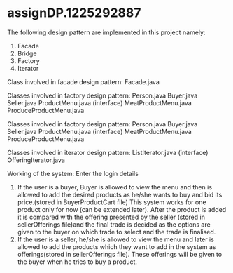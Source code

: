 # assignDP.1225292887
The following design pattern are implemented in this project namely: 
1. Facade 
2. Bridge
3. Factory 
4. Iterator

Class involved in facade design pattern:
Facade.java

Classes involved in factory design pattern:
Person.java
Buyer.java
Seller.java
ProductMenu.java (interface)
MeatProductMenu.java
ProduceProductMenu.java

Classes involved in factory design pattern:
Person.java
Buyer.java
Seller.java
ProductMenu.java (interface)
MeatProductMenu.java
ProduceProductMenu.java

Classes involved in iterator design pattern:
ListIterator.java (interface)
OfferingIterator.java 

Working of the system: 
Enter the login details
1. If the user is a buyer, Buyer is allowed to view the menu and then is allowed to add the desired products as he/she wants to buy and bid its price.(stored in BuyerProductCart file) This system works for one product only for now (can be extended later). After the product is added it is compared with the offering presented by the seller (stored in sellerOfferings file)and the final trade is decided as the options are given to the buyer on which trade to select and the trade is finalised.
2. If the user is a seller, he/she is allowed to view the menu and later is allowed to add the products which they want to add in the system as offerings(stored in sellerOfferings file). These offerings will be given to the buyer when he tries to buy a product.

